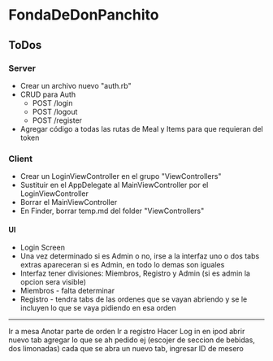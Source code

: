 
# FondaDeDonPanchito

## ToDos

### Server

* Crear un archivo nuevo "auth.rb"
* CRUD para Auth
  * POST /login
  * POST /logout
  * POST /register
* Agregar código a todas las rutas de Meal y Items para que requieran del token


### Client

* Crear un LoginViewController en el grupo "ViewControllers"
* Sustituir en el AppDelegate al MainViewController por el LoginViewController
* Borrar el MainViewController
* En Finder, borrar temp.md del folder "ViewControllers"

#### UI

* Login Screen
* Una vez determinado si es Admin o no, irse a la interfaz uno o dos tabs extras apareceran si es Admin, en todo lo demas son iguales
* Interfaz tener divisiones: Miembros, Registro y Admin (si es admin la opcion sera visible)
* Miembros - falta determinar
* Registro - tendra tabs de las ordenes que se vayan abriendo y se le incluyen lo que se vaya pidiendo en esa orden

----
Ir a mesa
Anotar parte de orden
Ir a registro
Hacer Log in en ipod
abrir nuevo tab
agregar lo que se ah pedido
ej (escojer de seccion de bebidas, dos limonadas)
cada que se abra un nuevo tab, ingresar ID de mesero


